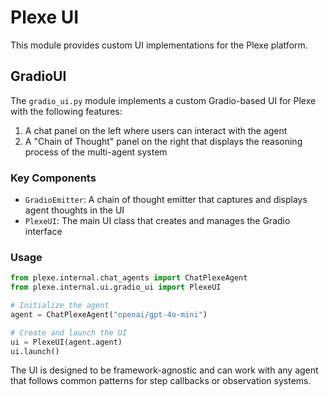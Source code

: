# Plexe UI

This module provides custom UI implementations for the Plexe platform.

## GradioUI

The `gradio_ui.py` module implements a custom Gradio-based UI for Plexe with the following features:

1. A chat panel on the left where users can interact with the agent
2. A "Chain of Thought" panel on the right that displays the reasoning process of the multi-agent system

### Key Components

- `GradioEmitter`: A chain of thought emitter that captures and displays agent thoughts in the UI
- `PlexeUI`: The main UI class that creates and manages the Gradio interface

### Usage

```python
from plexe.internal.chat_agents import ChatPlexeAgent
from plexe.internal.ui.gradio_ui import PlexeUI

# Initialize the agent
agent = ChatPlexeAgent("openai/gpt-4o-mini")

# Create and launch the UI
ui = PlexeUI(agent.agent)
ui.launch()
```

The UI is designed to be framework-agnostic and can work with any agent that follows common patterns for step callbacks or observation systems.